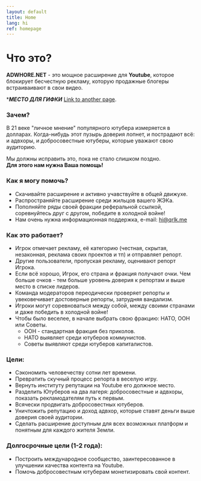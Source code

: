 ```yaml
---
layout: default
title: Home
lang: hi
ref: homepage
---
```

# Что это?
**ADWHORE.NET** - это мощное расширение для **Youtube**, которое блокирует бесчестную рекламу, которую продажные блогеры встраиваивают в свои видео.  

****МЕСТО ДЛЯ ГИФКИ***
[Link to another page](./another-page.html).

### Зачем?

В 21 веке "личное мнение" популярного ютубера измеряется в долларах. Когда-нибудь этот пузырь доверия лопнет, и пострадают всё: и адвхоры, и добросовестные ютуберы, которые уважают свою аудиторию.  

Мы должны исправить это, пока не стало слишком поздно.  
**Для этого нам нужна Ваша помощь!**

### Как я могу помочь?
*   Скачивайте расширение и активно учавствуйте в общей движухе.
*   Распространяйте расширение среди жильцов вашего ЖЭКа.
*   Пополняйте ряды своей фракции реферальной ссылкой, соревнуйтесь друг с другом, победите в холодной войне!
*   Нам очень нужна информационная поддержка, e-mail: hi@qrlk.me

### Как это работает?
 
*   Игрок отмечает рекламу, её категорию (честная, скрытая, незаконная, реклама своих проектов и тп) и отправляет репорт.
*   Другие пользователи, пропуская рекламу, оценивают репорт Игрока.
*   Если всё хорошо, Игрок, его страна и фракция получают очки. Чем больше очков - тем больше уровень доверия к репортам и выше место в списке лидеров.
*   Команда модераторов переодически проверяет репорты и увековечивает достоверные репорты, затрудняя вандализм. 
*   Игроки могут соревноваться между собой, между своими странами и даже победить в холодной войне!
*   Чтобы было веселее, в начале выбрать свою фракцию: НАТО, ООН или Советы. 
    * ООН - стандартная фракция без приколов.
    * НАТО выявляет среди ютуберов коммунистов.
    * Советы выявляют среди ютуберов капиталистов.   
    
### Цели:

*   Сэкономить человечеству сотни лет времени.
*   Превратить скучный процесс репорта в веселую игру.
*   Вернуть институту репутации на Youtube его должное место.
*   Разделить Ютуберов на два лагеря: добросовестные и адвхоры, показать рекламодателям путь к первым.
*   Всячески продвигать добросовестных ютуберов.
*   Уничтожить репутацию и доход адвхор, которые ставят деньги выше доверия своей аудитории.
*   Сделать расширение доступным для всех возможных платформ и понятным для каждого жителя Земли.

### Долгосрочные цели (1-2 года):
*   Построить международное сообщество, заинтересованное в улучшении качества контента на Youtube.
*   Помочь добросовестным ютуберам монетизировать свой контент.
